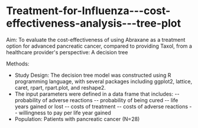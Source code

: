 # Treatment-for-Influenza---cost-effectiveness-analysis---tree-plot

Aim: To evaluate the cost-effectiveness of using Abraxane as a treatment option for advanced pancreatic cancer, compared to providing Taxol, from a healthcare provider's perspective: A decision tree

Methods:
- Study Design: The decision tree model was constructed using R programming language, with several packages including ggplot2, lattice, caret, rpart, rpart.plot, and reshape2. 
- The input parameters were defined in a data frame that includes:
-- probability of adverse reactions
-- probability of being cured
-- life years gained or lost
-- costs of treatment
-- costs of adverse reactions
-- willingness to pay per life year gained
- Population: Patients with pancreatic cancer (N=28)
